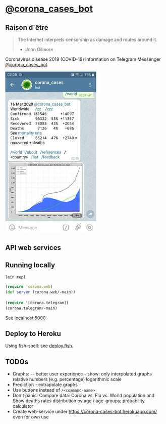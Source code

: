 # [@corona_cases_bot](https://t.me/corona_cases_bot)

## Raison d´être
> The Internet interprets censorship as damage and routes around it.
> - John Gilmore

Coronavirus disease 2019 (COVID-19) information on Telegram Messenger
[@corona_cases_bot](https://t.me/corona_cases_bot)

![Screenshot](/resources/pics/screenshot_40-percents.jpg)

## API web services

## Running locally
```fish
lein repl
```

```clojure
(require 'corona.web)
(def server (corona.web/-main))

(require '[corona.telegram])
(corona.telegram/-main)
```

See [localhost:5000](http://localhost:5000/).

## Deploy to Heroku
Using fish-shell: see [deploy.fish](./deploy.fish).

## TODOs
- Graphs:
  -- better user experience - show:
     only interpolated graphs
     relative numbers (e.g. percentage)
     logarithmic scale
- Prediction - extrapolate graphs
- Use buttons instead of `/<command-name>`
- Don't panic: Compare data: Corona vs. Flu vs. World population and Show deaths
  rates distribution by age / age-groups; probability calculator
- Create web-service under https://corona-cases-bot.herokuapp.com/ even for own
  use
